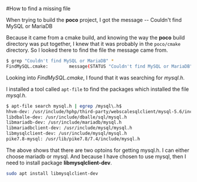 #How to find a missing file

When trying to build the **poco** project, I got the message
  -- Couldn't find MySQL or MariaDB

Because it came from a cmake build, and knowing the way the **poco** build directory was put together, I knew that it was probably in the ```poco/cmake``` directory. So I looked there to find the file the message came from.


```bash
$ grep "Couldn't find MySQL or MariaDB" *
FindMySQL.cmake:        message(STATUS "Couldn't find MySQL or MariaDB")
```

Looking into *FindMySQL.cmake*, I found that it was searching for *mysql.h*. 

I installed a tool called ```apt-file``` to find the packages which installed the file *mysql.h*.

```bash
$ apt-file search mysql.h | egrep /mysql\.h$
hhvm-dev: /usr/include/hphp/third-party/webscalesqlclient/mysql-5.6/include/mysql.h
libdballe-dev: /usr/include/dballe/sql/mysql.h
libmariadb-dev: /usr/include/mariadb/mysql.h
libmariadbclient-dev: /usr/include/mysql/mysql.h
libmysqlclient-dev: /usr/include/mysql/mysql.h
pike7.8-mysql: /usr/lib/pike7.8/7.4/include/mysql.h
```

The above shows that there are two optoins for getting mysql.h. I can either choose mariadb or mysql. And because I have chosen to use mysql, then I need to install package **libmysqlclient-dev**.

```bash
sudo apt install libmysqlclient-dev
```